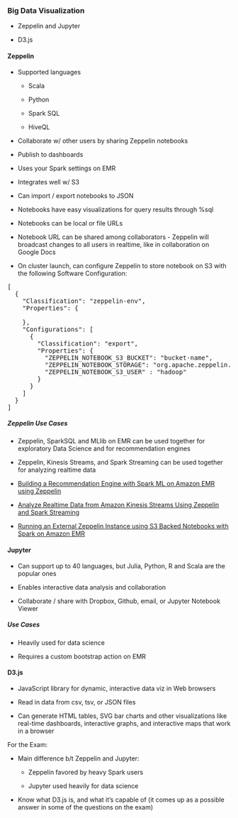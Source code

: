 ### Big Data Visualization

* Zeppelin and Jupyter

* D3.js

#### Zeppelin

* Supported languages

    * Scala

    * Python

    * Spark SQL

    * HiveQL

* Collaborate w/ other users by sharing Zeppelin notebooks

* Publish to dashboards

* Uses your Spark settings on EMR

* Integrates well w/ S3

* Can import / export notebooks to JSON

* Notebooks have easy visualizations for query results through %sql

* Notebooks can be local or file URLs

* Notebook URL can be shared among collaborators - Zeppelin will broadcast changes to all users in realtime, like in collaboration on Google Docs

* On cluster launch, can configure Zeppelin to store notebook on S3 with the following Software Configuration:

<pre>
[
  {
    "Classification": "zeppelin-env",
    "Properties": {
      
    },
    "Configurations": [
      {
        "Classification": "export",
        "Properties": {
          "ZEPPELIN_NOTEBOOK_S3_BUCKET": "bucket-name",
          "ZEPPELIN_NOTEBOOK_STORAGE": "org.apache.zeppelin.notebook.repo.S3NotebookRepo",
          "ZEPPELIN_NOTEBOOK_S3_USER" : "hadoop"
        }
      }
    ]
  }
]
</pre>

##### Zeppelin Use Cases

* Zeppelin, SparkSQL and MLlib on EMR can be used together for exploratory Data Science and for recommendation engines

* Zeppelin, Kinesis Streams, and Spark Streaming can be used together for analyzing realtime data

* [Building a Recommendation Engine with Spark ML on Amazon EMR using Zeppelin](https://aws.amazon.com/blogs/big-data/building-a-recommendation-engine-with-spark-ml-on-amazon-emr-using-zeppelin/)

* [Analyze Realtime Data from Amazon Kinesis Streams Using Zeppelin and Spark Streaming](https://aws.amazon.com/blogs/big-data/analyze-realtime-data-from-amazon-kinesis-streams-using-zeppelin-and-spark-streaming/)

* [Running an External Zeppelin Instance using S3 Backed Notebooks with Spark on Amazon EMR](https://aws.amazon.com/blogs/big-data/running-an-external-zeppelin-instance-using-s3-backed-notebooks-with-spark-on-amazon-emr/)

#### Jupyter

* Can support up to 40 languages, but Julia, Python, R and Scala are the popular ones

* Enables interactive data analysis and collaboration

* Collaborate / share with Dropbox, Github, email, or Jupyter Notebook Viewer

##### Use Cases

* Heavily used for data science

* Requires a custom bootstrap action on EMR

#### D3.js

* JavaScript library for dynamic, interactive data viz in Web browsers

* Read in data from csv, tsv, or JSON files

* Can generate HTML tables, SVG bar charts and other visualizations like real-time dashboards, interactive graphs, and interactive maps that work in a browser

For the Exam:

* Main difference b/t Zeppelin and Jupyter:

    * Zeppelin favored by heavy Spark users

    * Jupyter used heavily for data science

* Know what D3.js is, and what it’s capable of (it comes up as a possible answer in some of the questions on the exam)

